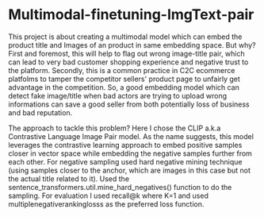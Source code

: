 # Multimodal-finetuning-ImgText-pair
This project is about creating a multimodal model which can embed the product title and Images of an product in same embedding space.
But why?
First and foremost, this will help to flag out wrong image-title pair, which can lead to very bad customer shopping experience and negative trust to the platform.
Secondly, this is a common practice in C2C ecommerce platfolms to tamper the competitor sellers' product page to unfairly get advantage in the competition. So, a good embedding model which can detect fake image/title when bad actors are trying to upload wrong informations can save a good seller from both potentially loss of business and bad reputation.

The approach to tackle this problem?
Here I chose the CLIP a.k.a Contrastive Language Image Pair model. As the name suggests, this model leverages the contrastive learning approach to embed positive samples closer in vector space while embedding the negative samples further from each other. For negative sampling used hard negative mining technique (using samples closer to the anchor, which are images in this case but not the actual title related to it). Used the sentence_transformers.util.mine_hard_negatives() function to do the sampling.
For evaluation I used recall@k where K=1 and used multiplenegativerankinglosss as the preferred loss function.
